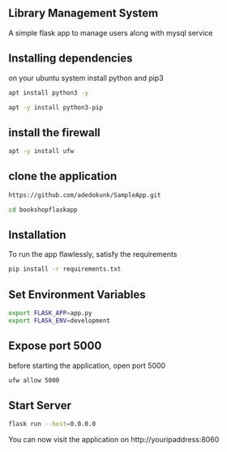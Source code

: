 ## Library Management System
A simple flask app to manage users along with mysql service


## Installing dependencies
on your ubuntu system install python and pip3
```bash
apt install python3 -y
```
```bash
apt -y install python3-pip
```
## install the firewall
```bash
apt -y install ufw
```
## clone the application
```bash
https://github.com/adedokunk/SampleApp.git
```
```bash
cd bookshopflaskapp
```
## Installation

To run the app flawlessly, satisfy the requirements
```bash
pip install -r requirements.txt
```

## Set Environment Variables
```bash
export FLASK_APP=app.py
export FLASk_ENV=development
```
## Expose port 5000
before starting the application, open port 5000
```bash
ufw allow 5000
```
## Start Server
```bash
flask run --host=0.0.0.0
```


You can now visit the application on  http://youripaddress:8060 
